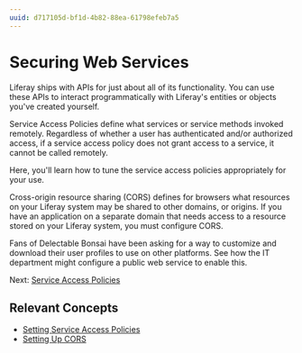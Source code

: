 ```yaml
---
uuid: d717105d-bf1d-4b82-88ea-61798efeb7a5
---
```

# Securing Web Services

Liferay ships with APIs for just about all of its functionality. You can use these APIs to interact programmatically with Liferay's entities or objects you've created yourself. 

Service Access Policies define what services or service methods invoked remotely. Regardless of whether a user has authenticated and/or authorized access, if a service access policy does not grant access to a service, it cannot be called remotely. 

Here, you'll learn how to tune the service access policies appropriately for your use. 

Cross-origin resource sharing (CORS) defines for browsers what resources on your Liferay system may be shared to other domains, or origins. If you have an application on a separate domain that needs access to a resource stored on your Liferay system, you must configure CORS. 

Fans of Delectable Bonsai have been asking for a way to customize and download their user profiles to use on other platforms. See how the IT department might configure a public web service to enable this.

Next: [Service Access Policies](./securing-web-services/service-access-policies.md)

## Relevant Concepts

- [Setting Service Access Policies](https://learn.liferay.com/w/dxp/installation-and-upgrades/securing-liferay/securing-web-services/setting-service-access-policies)
- [Setting Up CORS](https://learn.liferay.com/w/dxp/installation-and-upgrades/securing-liferay/securing-web-services/setting-up-cors)
